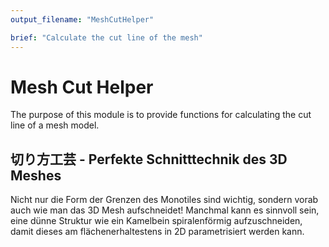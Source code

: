 ```yaml
---
output_filename: "MeshCutHelper"

brief: "Calculate the cut line of the mesh"
---
```


# Mesh Cut Helper

The purpose of this module is to provide functions for calculating the cut line of a mesh model.

## 切り方工芸 - Perfekte Schnitttechnik des 3D Meshes

Nicht nur die Form der Grenzen des Monotiles sind wichtig, sondern vorab auch wie man das 3D Mesh aufschneidet! Manchmal kann es sinnvoll sein, eine dünne Struktur wie ein Kamelbein spiralenförmig aufzuschneiden, damit dieses am flächenerhaltestens in 2D parametrisiert werden kann.


